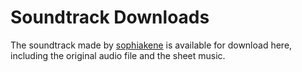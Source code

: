 # Soundtrack Downloads

The soundtrack made by [sophiakene](https://ldjam.com/users/sophiakene) is available for download here, including the original audio file and the sheet music.
